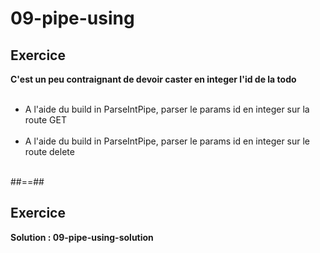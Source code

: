 <!--.slide: class="exercice" -->
# 09-pipe-using
## Exercice
**C'est un peu contraignant de devoir caster en integer l'id de la todo**<br><br>

- A l'aide du build in ParseIntPipe, parser le params id en integer sur la route GET<br><br>
- A l'aide du build in ParseIntPipe, parser le params id en integer sur le route delete<br><br>

##==##

<!-- .slide: class="exercice" -->
## Exercice
**Solution : 09-pipe-using-solution**
<!-- .element: class="full-center" -->
